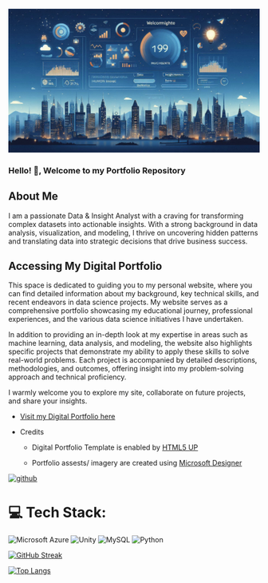 ![Welcome Banner ](images/Welcome.jfif)

### Hello! 👋, Welcome to my Portfolio Repository

## About Me

I am a passionate Data & Insight Analyst with a craving for transforming complex datasets into actionable insights. With a strong background in data analysis, visualization, and modeling, I thrive on uncovering hidden patterns and translating data into strategic decisions that drive business success.

## Accessing My Digital Portfolio

This space is dedicated to guiding you to my personal website, where you can find detailed information about my background, key technical skills, and recent endeavors in data science projects. My website serves as a comprehensive portfolio showcasing my educational journey, professional experiences, and the various data science initiatives I have undertaken.

In addition to providing an in-depth look at my expertise in areas such as machine learning, data analysis, and modeling, the website also highlights specific projects that demonstrate my ability to apply these skills to solve real-world problems. Each project is accompanied by detailed descriptions, methodologies, and outcomes, offering insight into my problem-solving approach and technical proficiency.

I warmly welcome you to explore my site, collaborate on future projects, and share your insights.

 - [Visit my Digital Portfolio here](https://charithrd.github.io/)

* Credits
  - Digital Portfolio Template is enabled by [HTML5 UP](https://html5up.net/dimension)
    
  - Portfolio assests/ imagery are created using [Microsoft Designer](https://designer.microsoft.com/image-creator)

[<img src='https://cdn.jsdelivr.net/npm/simple-icons@3.0.1/icons/github.svg' alt='github' height='40'>](https://github.com/charithrd)

# 💻 Tech Stack:
![Microsoft Azure](https://img.shields.io/badge/Microsoft_Azure-0078D4?style=flat&logo=microsoft-azure&logoColor=white) 
![Unity](https://img.shields.io/badge/Unity-FFFFFF?style=flat&logo=unity&logoColor=black)
![MySQL](https://img.shields.io/badge/MySQL-4479A1?style=flat&logo=mysql&logoColor=white)
![Python](https://img.shields.io/badge/Python-3776AB?style=flat&logo=python&logoColor=white)


[![GitHub Streak](http://github-readme-streak-stats.herokuapp.com?user=charithrd&theme=dark)](https://git.io/streak-stats)

[![Top Langs](https://github-readme-stats.vercel.app/api/top-langs/?username=charithrd&theme=dark)](https://github.com/anuraghazra/github-readme-stats)
